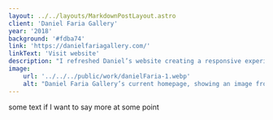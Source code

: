 ```yaml
---
layout: ../../layouts/MarkdownPostLayout.astro
client: 'Daniel Faria Gallery'
year: '2018'
background: '#fdba74'
link: 'https://danielfariagallery.com/'
linkText: 'Visit website'
description: "I refreshed Daniel’s website creating a responsive experience while maintaining a minimal aesthetic that prioritizes the work of his artists."
image:
    url: '../../../public/work/danielFaria-1.webp'
    alt: "Daniel Faria Gallery’s current homepage, showing an image fro the current exhibition as well as the main navigation."
---
```


some text if I want to say more at some point